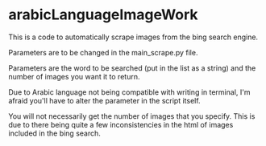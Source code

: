 # arabicLanguageImageWork

This is a code to automatically scrape images from the bing search engine. 

Parameters are to be changed in the main_scrape.py file.

Parameters are the word to be searched (put in the list as a string) and the number of images you want it to return.

Due to Arabic language not being compatible with writing in terminal, I'm afraid you'll have to alter the parameter in the script itself.

You will not necessarily get the number of images that you specify. This is due to there being quite a few inconsistencies in the html of images included in the bing search.
